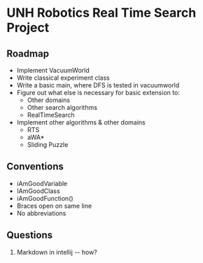 # UNH Robotics Real Time Search Project


## Roadmap

* Implement VacuumWorld
* Write classical experiment class
* Write a basic main, where DFS is tested in vacuumworld
* Figure out what else is necessary for basic extension to:
    - Other domains
    - Other search algorithms
    - RealTimeSearch
* Implement other algorithms & other domains
    - RTS
    - aWA*
    - Sliding Puzzle

## Conventions

* iAmGoodVariable
* IAmGoodClass
* iAmGoodFunction()
* Braces open on same line
* No abbreviations

## Questions

1. Markdown in intellij -- how?
